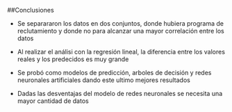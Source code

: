 ##Conclusiones

- Se separararon los datos en dos conjuntos, donde hubiera programa de reclutamiento y donde no para alcanzar una mayor correlación entre los datos

- Al realizar el análisi con la regresión lineal, la diferencia entre los valores reales y los predecidos es muy grande

- Se probó como modelos de predicción, arboles de decisión y redes neuronales artificiales dando este ultimo mejores resultados

- Dadas las desventajas del modelo de redes neuronales se necesita una mayor cantidad de datos

